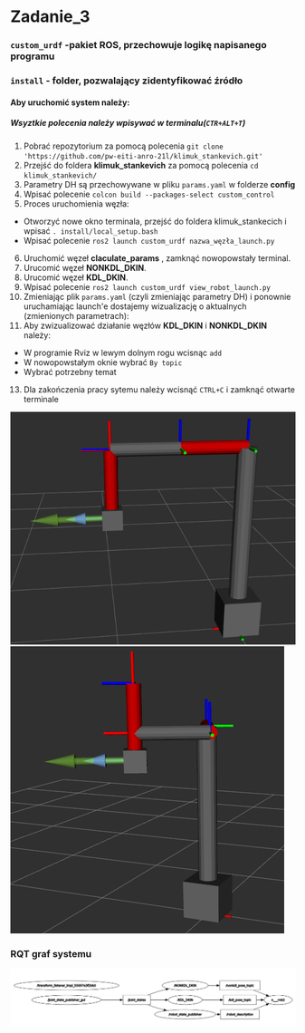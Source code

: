 # Zadanie_3

### `custom_urdf` -pakiet ROS, przechowuje logikę napisanego programu
### `install` - folder, pozwalający zidentyfikować źródło
#### Aby uruchomić system należy:
##### Wsyztkie polecenia należy wpisywać w terminalu(`CTR+ALT+T`)
1. Pobrać repozytorium za pomocą polecenia `git clone 'https://github.com/pw-eiti-anro-21l/klimuk_stankevich.git'`
2. Przejść do foldera **klimuk_stankevich** za pomocą polecenia `cd klimuk_stankevich/`
3. Parametry DH są przechowywane w pliku `params.yaml` w folderze **config**
4. Wpisać polecenie `colcon build --packages-select custom_control`
5. Proces uruchomienia węzła:
  - Otworzyć nowe okno terminala, przejść do foldera klimuk_stankecich i wpisać `. install/local_setup.bash `
  - Wpisać polecenie `ros2 launch custom_urdf nazwa_węzła_launch.py` 
6. Uruchomić węzeł **claculate_params** , zamknąć nowopowstały terminal.
7. Urucomić węzeł **NONKDL_DKIN**.
8. Urucomić węzeł **KDL_DKIN**.
9. Wpisać polecenie `ros2 launch custom_urdf view_robot_launch.py `
10. Zmieniając plik `params.yaml` (czyli zmieniając parametry DH) i ponownie uruchamiając launch'e dostajemy wizualizację o aktualnych (zmienionych parametrach):
11. Aby zwizualizować działanie węzłów **KDL_DKIN** i **NONKDL_DKIN** należy:
  - W programie Rviz w lewym dolnym rogu wcisnąc `add`
  - W nowopowstałym oknie wybrać `By topic`
  - Wybrać potrzebny temat
13. Dla zakończenia pracy sytemu należy wcisnąć `CTRL+C` i zamknąć otwarte terminale

![arrows_1](./images/zad3/arrows_1.png)     ![arrows_2](./images/zad3/arrows_2.png)

### RQT graf systemu 
![rqt graph](./images/zad3/rqt_graph.png)
